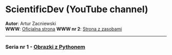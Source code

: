 # ScientificDev (YouTube channel)

**Autor**: Artur Zacniewski  
**WWW**: [Oficjalna strona](https://scientificdev.net/)
**WWW nr 2**: [Strona z zasobami](https://zacniewski.github.io/)


---
### Seria nr 1 - [Obrazki z Pythonem](https://github.com/zacniewski/ScientificDevYouTube)  

